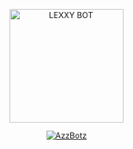 <p align="center">
<img src="https://encrypted-tbn0.gstatic.com/images?q=tbn:ANd9GcTGJDcHPHsij7anNGZCHUw3xdzpsjSOWm17d_U7rFrXxpoxESk1tEbwJ_Zk&s=10" alt="LEXXY BOT" width="200"/>

<p align="center">
    <a href="https://UtkkBot.github.io">
        <img
            src="https://readme-typing-svg.herokuapp.com?size=15&width=280&lines=Created+By+Azz+Botz+🔥"
            alt="AzzBotz"
        />
    </a>
</p>
